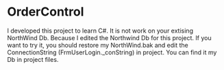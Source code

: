 # OrderControl
 I developed this project to learn C#.
 It is not work on your extising NorthWind Db. Because I edited the Northwind Db for this project. If you want to try it, you should restore my NorthWind.bak and edit the ConnectionString (FrmUserLogin._conString) in project. You can find it my Db in project files. 
